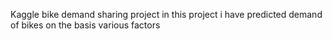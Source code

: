 Kaggle bike demand sharing project 
in this project i have predicted demand of bikes on the basis various factors 
